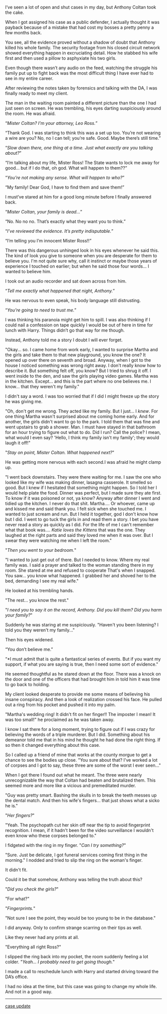 I’ve seen a lot of open and shut cases in my day, but Anthony Coltan took the cake. 

When I got assigned his case as a public defender, I actually thought it was payback because of a mistake that had cost my bosses a pretty penny a few months back. 

You see, all the evidence proved without a shadow of doubt that Anthony killed his whole family. The security footage from his closed circuit network showed everything happen in excruciating detail. How he stabbed his wife first and then used a pillow to asphyxiate his two girls. 

Even though there wasn’t any audio on the feed, watching the struggle his family put up to fight back was the most difficult thing I have ever had to see in my entire career. 

After reviewing the notes taken by forensics and talking with the DA, I was finally ready to meet my client. 

The man in the waiting room painted a different picture than the one I had just seen on screen. He was trembling, his eyes darting suspiciously around the room. He was afraid. 

“*Mister Coltan? I’m your attorney, Leo Ross.*” 

“Thank God. I was starting to think this was a set up too. You’re not wearing a wire are you? No, no I can tell; you’re safe. Good. Maybe there’s still time.” 

“*Slow down there, one thing at a time. Just what exactly are you talking about?*” 

“I’m talking about my life, Mister Ross! The State wants to lock me away for good… but if I do that, oh god. What will happen to them??” 

“*You’re not making any sense. What will happen to who?*” 

“My family! Dear God, I have to find them and save them!”

I must’ve stared at him for a good long minute before I finally answered back. 

“*Mister Coltan, your family is dead…*” 

“No. No no no. That’s exactly what they want you to think.” 

“*I’ve reviewed the evidence. It’s pretty indisputable.*” 

“I’m telling you I’m innocent Mister Ross!!”

There was this dangerous unhinged look in his eyes whenever he said this. The kind of look you give to someone when you are desperate for them to believe you. I'm not quite sure why, call it instinct or maybe those years of experience I touched on earlier; but when he said those four words... I wanted to believe him. 


I took out an audio recorder and sat down across from him. 

“*Tell me exactly what happened that night, Anthony.*”

He was nervous to even speak, his body language still distrusting. 

“*You’re going to need to trust me.*” 

I was thinking his paranoia might get him to spill. I was also thinking if I could nail a confession on tape quickly I would be out of here in time for lunch with Harry. Things didn’t go that way for me though. 

Instead, Anthony told me a story I doubt I will ever forget. 


"Okay... so. I came home from work early, I wanted to surprise Martha and the girls and take them to that new playground, you know the one? It opened up over there on seventh and broad. Anyway, when I got to the house I noticed something was wrong right away. I don't really know how to describe it. But something felt off, you know? But I tried to shrug it off. I went inside to the den, and saw the girls playing video games. Martha was in the kitchen. Except... and this is the part where no one believes me. I know... that they weren't my family." 

I didn't say a word. I was too worried that if I did I might freeze up the story he was giving me. 

"Oh, don't get me wrong. They acted like my family. But I just... I *knew*. For one thing Martha wasn't surprised about me coming home early. And for another, the girls didn't want to go to the park. I told them that was fine and went upstairs to grab a shower. Man. I must have stayed in that bathroom for an hour trying to figure out what to do. Did I run? Call the police? I mean, what would I even say? 'Hello, I think my family isn't my family'; they would laugh it off!"

"*Stay on point, Mister Coltan. What happened next?*" 

He was getting more nervous with each second.I was afraid he might clamp up. 

"I went back downstairs. They were there waiting for me. I saw the one who looked like  my wife was making dinner, lasagna casserole.  It smelled so good. But I knew if I hesitated that something might happen. So I told her I would help plate the food. Dinner was perfect, but I made sure they ate first. To know if it was poisoned or not, ya know? Anyway after dinner I went and tidied up the kitchen. I never do that shit. Martha.... Or whoever, came up and kissed me and said thank you. I felt sick when she touched me. I wanted to just scream and run. But I held it together, god I don't know how but I did. I went to go tuck the girls in and read them  a story. I bet you have never read a story as quickly as I did. For the life of me I can't remember what that book was.... *Katie loves the Kittens* that was the one. They laughed at the right parts and said they loved me when it was over. But I swear they were watching me when I left the room." 


"*Then you went to your bedroom.*" 

"I wanted to just get out of there. But I needed to know. Where my real family was. I said a prayer and talked to the woman standing there in my room. She stared at me and refused to cooperate That's when I snapped. You saw... you know what happened. I grabbed her and shoved her to the bed, demanding I see my real wife." 

He looked at his trembling hands. 

"The rest... you know the rest." 

"*I need you to say it on the record, Anthony. Did you kill them? Did you harm your family?*" 

Suddenly he was staring at me suspiciously. "Haven't you been listening? I told you they weren't my family..." 

Then his eyes widened. 


“You don’t believe me.”

“*I must admit that is quite a fantastical series of events. But if you want my support, if what you are saying is true, then I need some sort of evidence." 

He seemed thoughtful as he stared down at the floor. There was a knock on the door and one of the officers that had brought him in told him it was time to go back to holding. 

My client looked desperate to provide me some means of believing his insane conspiracy. And then a look of realization crossed his face. He pulled out a ring from his pocket and pushed it into my palm. 

"Martha's wedding ring! It didn't fit on her finger!! The imposter I mean! It was too small!" he proclaimed as he was taken away.

I know I sat there for a long moment, trying to figure out if I was crazy for believing the words of a triple murderer. But I did. Something about his demeanor told me that in his mind he thought he had done the right thing. 
If so then it changed everything about this case. 

So I called up a friend of mine that works at the county morgue to get a chance to see the bodies up close. "You sure about that? I've worked a lot of corpses and I got to say, these three are some of the worst I ever seen..." 

When I got there I found out what he meant. The three were nearly unrecognizable the way that Coltan had beaten and brutalized them. This seemed more and more like a vicious and premeditated murder. 

"Guy was pretty smart. Bashing the skulls in to break the teeth messes up the dental match. And then his wife's fingers... that just shows what a sicko he is." 

"*Her fingers?*" 

"Yeah. The psychopath cut her skin off near the tip to avoid fingerprint recognition. I mean, if it hadn't been for the video surveillance I wouldn't even know who these corpses belonged to." 

I fidgeted with the ring in my finger. 
"*Can I try something?*" 

"Sure. Just be delicate,  I got funeral services coming first thing in the morning." 
I nodded and tried to slip the ring on the woman's finger.

 It didn't fit. 

Could it be that somehow, Anthony was telling the truth about this?

"*Did you check the girls?*" 

"For what?" 

"*Fingerprints.*" 

"Not sure I see the point, they would be too young to be in the database." 

I did anyway. Only to confirm strange scarring on their tips as well. 

Like they never had any prints at all. 

"Everything all right Ross?"

I slipped the ring back into my pocket, the room suddenly feeling a lot colder. "*Yeah... I probably need to get going though.*" 

I made a call to reschedule lunch with Harry and started driving toward the DA’s office. 

I had no idea at the time, but this case was going to change my whole life. And not in a good way.

_________

[case update](https://www.reddit.com/r/nosleep/comments/cb1ar7/im_a_lawyer_and_my_client_killed_their_whole/?utm_source=share&utm_medium=ios_app)